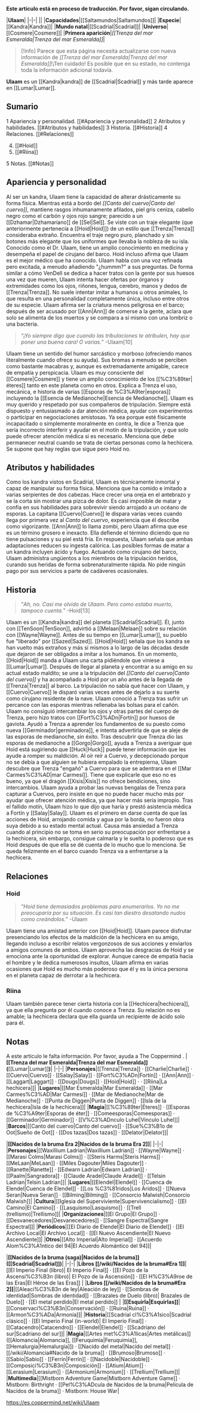 **Este artículo está en proceso de traducción. Por favor, sigan circulando.**


|**Ulaam**|
|-|-|
||
|**Capacidades**|[[Saltamundos\|Saltamundos]]|
|**Especie**|[[Kandra\|Kandra]]|
|**Mundo natal**|[[Scadrial\|Scadrial]]|
|**Universo**|[[Cosmere\|Cosmere]]|
|**Primera aparición**|*[[Trenza del mar Esmeralda\|Trenza del mar Esmeralda]]*|

> [!info] Parece que esta página necesita actualizarse con nueva información de *[[Trenza del mar Esmeralda\|Trenza del mar Esmeralda]]*!¡Ten cuidado! Es posible que en su estado, no contenga toda la información adicional todavía.

**Ulaam** es un [[Kandra\|kandra]] de [[Scadrial\|Scadrial]] y más tarde aparece en [[Lumar\|Lumar]].

## Sumario

1 Apariencia y personalidad. [[#Apariencia y personalidad]] 
2 Atributos y habilidades. [[#Atributos y habilidades]] 
3 Historia. [[#Historia]] 
4 Relaciones. [[#Relaciones]] 

4. [[#Hoid]] 
4. [[#Riina]] 


5 Notas. [[#Notas]] 


## Apariencia y personalidad
  Al ser un kandra, Ulaam tiene la capacidad de alterar drásticamente su forma física. Mientras está a bordo del *[[Canto del cuervo\|Canto del cuervo]]*, mantiene rasgos inhumanamente afilados, piel gris ceniza, cabello negro como el carbón y ojos rojo sangre; parecido a un [[Dzhamar\|Dzhamariano]] de [[Sel\|Sel]]. Se viste con un traje elegante (que anteriormente pertenecía a [[Hoid\|Hoid]]) de un estilo que [[Trenza\|Trenza]] consideraba extraño. Encuentra el traje negro puro, planchado y sin botones más elegante que los uniformes que llevaba la nobleza de su isla.
Conocido como el Dr. Ulaam, tiene un amplio conocimiento en medicina y desempeña el papel de cirujano del barco. Hoid incluso afirma que Ulaam es el mejor médico que ha conocido. Ulaam habla con una voz refinada pero excitada, a menudo añadiendo "¿hummm?" a sus preguntas. De forma similar a cómo VenDell se dedica a hacer tratos con la gente por sus huesos una vez que mueren, Ulaam intenta hacer ofertas por órganos y extremidades como los ojos, riñones, lengua, cerebro, manos y dedos de [[Trenza\|Trenza]]. No suele intentar imitar a humanos u otros animales, lo que resulta en una personalidad completamente única, incluso entre otros de su especie.
Ulaam afirma ser la criatura menos peligrosa en el barco; después de ser acusado por [[Ann\|Ann]] de comerse a la gente, aclara que solo se alimenta de los muertos y se compara a sí mismo con una lombriz o una bacteria.

>“*¡Yo siempre digo que cuando las tribulaciones te atribulen, hay que poner una buena cara! O varias.*”
\-Ulaam[10]

Ulaam tiene un sentido del humor sarcástico y morboso (ofreciendo manos literalmente cuando ofrece su ayuda). Sus bromas a menudo se perciben como bastante macabras y, aunque es extremadamente amigable, carece de empatía y perspicacia. Ulaam es muy consciente del [[Cosmere\|Cosmere]] y tiene un amplio conocimiento de los [[%C3%89ter\|éteres]] tanto en este planeta como en otros. Explica a Trenza el uso, mecánica, e historia de varias [[Esporas de %C3%A9ter\|esporas]] incluyendo la [[Esencia de Medianoche\|Esencia de Medianoche]]. Ulaam es muy querido y respetado por sus compañeros de tripulación. Siempre está dispuesto y entusiasmado a dar atención médica, ayudar con experimentos o participar en negociaciones amistosas. Ya sea porque esté físicamente incapacitado o simplemente moralmente en contra, le dice a Trenza que sería incorrecto interferir y ayudar en el motín de la tripulación, y que solo puede ofrecer atención médica si es necesario. Menciona que debe permanecer neutral cuando se trata de ciertas personas como la hechicera. Se supone que hay reglas que sigue pero Hoid no.

## Atributos y habilidades
Como los kandra vistos en Scadrial, Ulaam es técnicamente inmortal y capaz de manipular su forma física. Menciona que ha comido e imitado a varias serpientes de dos cabezas. Hace crecer una oreja en el antebrazo y se la corta sin mostrar una pizca de dolor. Es casi imposible de matar y confía en sus habilidades para sobrevivir siendo arrojado a un océano de esporas. La capitana [[Cuervo\|Cuervo]] le dispara varias veces cuando llega por primera vez al *Canto del cuervo*, experiencia que él describe como vigorizante.
[[Ann\|Ann]] lo llama zombi, pero Ulaam afirma que ese es un término grosero e inexacto. Ella defiende el término diciendo que no tiene pulsaciones y su piel está fría. En respuesta, Ulaam señala que ambas adaptaciones reducen su ingesta calórica.
Las posibles formas de matar a un kandra incluyen ácido y fuego. Actuando como cirujano del barco, Ulaam administra ungüentos a los miembros de la tripulación heridos, curando sus heridas de forma sobrenaturalmente rápida. No pide ningún pago por sus servicios a parte de cadáveres ocasionales.

## Historia
>“*Ah, no. Casi me olvido de Ulaam. Pero como estaba muerto, tampoco cuenta.*”
\-Hoid[13]

Ulaam es un [[Kandra\|kandra]] del planeta [[Scadrial\|Scadrial]]. Él, junto con [[TenSoon\|TenSoon]], advirtió a [[Melaan\|Melaan]] sobre su relación con [[Wayne\|Wayne]]. Antes de su tiempo en [[Lumar\|Lumar]], su pueblo fue "liberado" por [[Sazed\|Sazed]]. [[Hoid\|Hoid]] señala que los kandra se han vuelto más extraños y más sí mismos a lo largo de las décadas desde que dejaron de ser obligados a imitar a los humanos. En un momento, [[Hoid\|Hoid]] manda a Ulaam una carta pidiéndole que viniese a [[Lumar\|Lumar]]. Después de llegar al planeta y encontrar a su amigo en su actual estado maldito; se une a la tripulación del *[[Canto del cuervo\|Canto del cuervo]]* y ha acompañado a Hoid por un año antes de la llegada de [[Trenza\|Trenza]] al barco. La tripulación no sabía qué hacer con Ulaam, y [[Cuervo\|Cuervo]] le disparó varias veces antes de dejarlo a su suerte como cirujano residente de la nave.
Ulaam conoció a Trenza tras sufrir un percance con las esporas mientras rellenaba las bolsas para el cañón. Ulaam no consiguió intercambiar los ojos y otras partes del cuerpo de Trenza, pero hizo tratos con [[Fort%C3%ADn\|Fortín]] por huesos de gaviota. Ayudó a Trenza a aprender los fundamentos de su puesto como nueva [[Germinador\|germinadora]], e intenta advertirla de que se aleje de las esporas de medianoche, sin éxito. Tras descubrir que Trenza dio las esporas de medianoche a [[Gorgo\|Gorgo]], ayuda a Trenza a averiguar que Hoid está sugiriendo que [[Huck\|Huck]] puede tener información que les ayude a romper su maldición.
Al oír reír a Cuervo, y decepcionado porque no se debía a que alguien se hubiera empalado la entrepierna, Ulaam descubre que Trenza "engañó" a Cuervo para que se adentrara en el [[Mar Carmes%C3%AD\|mar Carmesí]]. Tiene que explicarle que eso no es bueno, ya que el dragón [[Xisis\|Xisis]] no ofrece bendiciones, sino intercambios. Ulaam ayuda a probar las nuevas bengalas de Trenza para capturar a Cuervos, pero insiste en que no puede hacer mucho más por ayudar que ofrecer atención médica, ya que hacer más sería impropio. Tras el fallido motín, Ulaam hizo lo que dijo que haría y prestó asistencia médica a Fortín y [[Salay\|Salay]].
Ulaam es el primero en darse cuenta de que las acciones de Hoid, arrojando comida y agua por la borda, no fueron obra suya debido a su estado mental actual. Causa más ansiedad a Trenza cuando al principio no se toma en serio su preocupación por enfrentarse a la hechicera, sin embargo, consigue calmarla y le suelta lo poderoso que es Hoid después de que ella se dé cuenta de lo mucho que lo menciona. Se queda felizmente en el barco cuando Trenza va a enfrentarse a la hechicera.

## Relaciones
### Hoid
>“*Hoid tiene demasiados problemas para enumerarlos. Yo no me preocuparía por su situación. Es casi tan diestro desatando nudos como creándolos.*”
\-Ulaam

Ulaam tiene una amistad anterior con [[Hoid\|Hoid]]. Ulaam parece disfrutar presenciando los efectos de la maldición de la hechicera en su amigo, llegando incluso a escribir relatos vergonzosos de sus acciones y enviarlos a amigos comunes de ambos. Ulaam aprovecha las desgracias de Hoid y se emociona ante la oportunidad de explorar.
Aunque carece de empatía hacia el hombre y le dedica numerosos insultos, Ulaam afirma en varias ocasiones que Hoid es mucho más poderoso que él y es la única persona en el planeta capaz de derrotar a la hechicera.

### Riina
Ulaam también parece tener cierta historia con la [[Hechicera\|hechicera]], ya que ella pregunta por él cuando conoce a Trenza. Su relación no es amable; la hechicera declara que ella guarda un recipiente de ácido solo para él.

## Notas

A este artículo le falta información. Por favor, ayuda a The Coppermind .
|**[[Trenza del mar Esmeralda\|Trenza del mar Esmeralda]] (**[[Lumar\|Lumar]]**)**|
|-|-|
|**Personajes**|[[Trenza\|Trenza]] · [[Charlie\|Charlie]] · [[Cuervo\|Cuervo]] · [[Salay\|Salay]] · [[Fort%C3%ADn\|Fortín]] · [[Ann\|Ann]] · [[Laggart\|Laggart]] · [[Dougs\|Dougs]] · [[Hoid\|Hoid]] ·  · [[Riina\|La hechicera]]|
|**Lugares**|[[Mar Esmeralda\|Mar Esmeralda]] · [[Mar Carmes%C3%AD\|Mar Carmesí]] · [[Mar de Medianoche\|Mar de Medianoche]] · [[Punta de Diggen\|Punta de Diggen]] · [[Isla de la hechicera\|Isla de la hechicera]]|
|**Magia**|[[%C3%89ter\|Éteres]] · [[Esporas de %C3%A9ter\|Esporas de éter]] · [[Comeesporas\|Comeesporas]] · [[Germinador\|Germinador]] · [[V%C3%ADnculo Luhel\|Vínculo Luhel]]|
|**Barcos**|[[Canto del cuervo\|Canto del cuervo]] · [[Sue%C3%B1o de Oot\|Sueño de Oot]] · [[Dos tazas\|Dos tazas]] · [[Delator\|Delator]]|

|**[[Nacidos de la bruma Era 2\|Nacidos de la bruma Era 2]]**|
|-|-|
|**Personajes**|[[Waxillium Ladrian\|Waxillium Ladrian]] · [[Wayne\|Wayne]] · [[Marasi Colms\|Marasi Colms]] · [[Steris Harms\|Steris Harms]] · [[MeLaan\|MeLaan]] · [[Miles Dagouter\|Miles Dagouter]] · [[Ranette\|Ranette]] · [[Edwarn Ladrian\|Edwarn Ladrian]] · [[Paalm\|Sangradora]] · [[Claude Aradel\|Claude Aradel]] · [[Telsin Ladrian\|Telsin Ladrian]]|
|**Lugares**|[[Elendel\|Elendel]] · [[Cuenca de Elendel\|Cuenca de Elendel]] · [[Los %C3%81ridos\|Los Áridos]] · [[Nueva Seran\|Nueva Seran]] · [[Bilming\|Bilming]] · [[Consorcio Malwish\|Consorcio Malwish]]|
|**Cultura**|[[Iglesia del Superviviente\|Supervivencialismo]] · [[El Camino\|El Camino]] · [[Lasquismo\|Lasquismo]] · [[Trell (trellismo)\|Trellismo]]|
|**Organizaciones**|[[El Grupo\|El Grupo]] · [[Desvanecedores\|Desvanecedores]] · [[Sangre Espectral\|Sangre Espectral]]|
|**Periódicos**|[[El Diario de Elendel\|El Diario de Elendel]] · [[El Archivo Local\|El Archivo Local]] · [[El Nuevo Ascendiente\|El Nuevo Ascendiente]]|
|**Otros**|[[Alto Imperial\|Alto Imperial]] · [[Acuerdo Alom%C3%A1ntico del 94\|El Acuerdo Alomántico del 94]]|

|**[[Nacidos de la bruma (saga)\|Nacidos de la bruma]] ([[Scadrial\|Scadrial]])**|
|-|-|
|**Libros [[/wiki/Nacidos de la bruma#Era 1]]**|[[El Imperio Final (libro)\| El Imperio Final]] · [[El Pozo de la Ascensi%C3%B3n (libro)\| El Pozo de la Ascensión]] · [[El H%C3%A9roe de las Eras\|El Héroe de las Eras]] |
|**Libros [[/wiki/Nacidos de la bruma#Era 2]]**|[[Aleaci%C3%B3n de ley\|Aleación de ley]] · [[Sombras de identidad\|Sombras de identidad]] · [[Brazales de Duelo (libro)\| Brazales de Duelo]] · [[El metal perdido\|El metal perdido]]  |
|**[[Esquirla\|Esquirlas]]**|[[Conservaci%C3%B3n\|Conservación]] · [[Ruina\|Ruina]] · [[Armon%C3%ADa\|Armonía]]|
|**Historia**|[[Scadrial cl%C3%A1sico\|Scadrial clásico]] · [[El Imperio Final (in-world)\| El Imperio Final]] · [[Catacendro\|Catacendro]] · [[Elendel\|Elendel]] · [[Scadriano del sur\|Scadriano del sur]]|
|**Magia**|[[Artes met%C3%A1licas\|Artes metálicas]] ([[Alomancia\|Alomancia]], [[Feruquimia\|Feruquimia]], [[Hemalurgia\|Hemalurgia]]) · [[Nacido del metal\|Nacido del metal]] · [[/wiki/Alomancia#Nacido de la bruma]] · [[Brumoso\|Brumoso]] · [[Sabio\|Sabio]] · [[Ferrin\|Ferrin]] · [[Nacidoble\|Nacidoble]] · [[Composici%C3%B3n\|Composición]] · [[Atium\|Atium]] · [[Lerasium\|Lerasium]] · [[Armonium\|Armonium]] · [[Trellium\|Trellium]]|
|**Multimedia**|[[Mistborn Adventure Game\|Mistborn Adventure Game‎‎]] · Mistborn: Birthright · [[Pel%C3%ADcula de Nacidos de la bruma\|Película de Nacidos de la bruma]] · Mistborn: House War|



https://es.coppermind.net/wiki/Ulaam